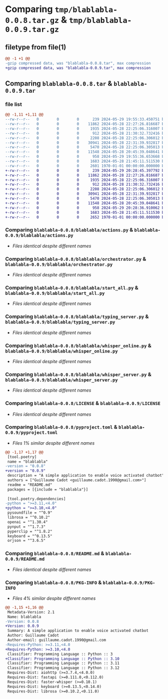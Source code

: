 # Comparing `tmp/blablabla-0.0.8.tar.gz` & `tmp/blablabla-0.0.9.tar.gz`

## filetype from file(1)

```diff
@@ -1 +1 @@
-gzip compressed data, was "blablabla-0.0.8.tar", max compression
+gzip compressed data, was "blablabla-0.0.9.tar", max compression
```

## Comparing `blablabla-0.0.8.tar` & `blablabla-0.0.9.tar`

### file list

```diff
@@ -1,11 +1,11 @@
--rw-r--r--   0        0        0      239 2024-05-29 19:55:33.450751 blablabla-0.0.8/blablabla/__init__.py
--rw-r--r--   0        0        0    11862 2024-05-28 22:27:26.816687 blablabla-0.0.8/blablabla/actions.py
--rw-r--r--   0        0        0     1935 2024-05-28 22:25:06.316007 blablabla-0.0.8/blablabla/orchestrator.py
--rw-r--r--   0        0        0      912 2024-05-28 21:30:32.732416 blablabla-0.0.8/blablabla/start_all.py
--rw-r--r--   0        0        0     2208 2024-05-28 22:25:06.306012 blablabla-0.0.8/blablabla/typing_server.py
--rw-r--r--   0        0        0    30941 2024-05-28 22:31:39.932817 blablabla-0.0.8/blablabla/whisper_online.py
--rw-r--r--   0        0        0     5470 2024-05-28 22:25:06.305013 blablabla-0.0.8/blablabla/whisper_server.py
--rw-r--r--   0        0        0    11548 2024-05-28 20:45:39.048641 blablabla-0.0.8/LICENSE
--rw-r--r--   0        0        0      958 2024-05-29 19:55:36.653668 blablabla-0.0.8/pyproject.toml
--rw-r--r--   0        0        0     1683 2024-05-28 21:45:11.511530 blablabla-0.0.8/README.md
--rw-r--r--   0        0        0     2601 1970-01-01 00:00:00.000000 blablabla-0.0.8/PKG-INFO
+-rw-r--r--   0        0        0      239 2024-05-29 20:28:45.397792 blablabla-0.0.9/blablabla/__init__.py
+-rw-r--r--   0        0        0    11862 2024-05-28 22:27:26.816687 blablabla-0.0.9/blablabla/actions.py
+-rw-r--r--   0        0        0     1935 2024-05-28 22:25:06.316007 blablabla-0.0.9/blablabla/orchestrator.py
+-rw-r--r--   0        0        0      912 2024-05-28 21:30:32.732416 blablabla-0.0.9/blablabla/start_all.py
+-rw-r--r--   0        0        0     2208 2024-05-28 22:25:06.306012 blablabla-0.0.9/blablabla/typing_server.py
+-rw-r--r--   0        0        0    30941 2024-05-28 22:31:39.932817 blablabla-0.0.9/blablabla/whisper_online.py
+-rw-r--r--   0        0        0     5470 2024-05-28 22:25:06.305013 blablabla-0.0.9/blablabla/whisper_server.py
+-rw-r--r--   0        0        0    11548 2024-05-28 20:45:39.048641 blablabla-0.0.9/LICENSE
+-rw-r--r--   0        0        0      958 2024-05-29 20:28:36.910062 blablabla-0.0.9/pyproject.toml
+-rw-r--r--   0        0        0     1683 2024-05-28 21:45:11.511530 blablabla-0.0.9/README.md
+-rw-r--r--   0        0        0     2652 1970-01-01 00:00:00.000000 blablabla-0.0.9/PKG-INFO
```

### Comparing `blablabla-0.0.8/blablabla/actions.py` & `blablabla-0.0.9/blablabla/actions.py`

 * *Files identical despite different names*

### Comparing `blablabla-0.0.8/blablabla/orchestrator.py` & `blablabla-0.0.9/blablabla/orchestrator.py`

 * *Files identical despite different names*

### Comparing `blablabla-0.0.8/blablabla/start_all.py` & `blablabla-0.0.9/blablabla/start_all.py`

 * *Files identical despite different names*

### Comparing `blablabla-0.0.8/blablabla/typing_server.py` & `blablabla-0.0.9/blablabla/typing_server.py`

 * *Files identical despite different names*

### Comparing `blablabla-0.0.8/blablabla/whisper_online.py` & `blablabla-0.0.9/blablabla/whisper_online.py`

 * *Files identical despite different names*

### Comparing `blablabla-0.0.8/blablabla/whisper_server.py` & `blablabla-0.0.9/blablabla/whisper_server.py`

 * *Files identical despite different names*

### Comparing `blablabla-0.0.8/LICENSE` & `blablabla-0.0.9/LICENSE`

 * *Files identical despite different names*

### Comparing `blablabla-0.0.8/pyproject.toml` & `blablabla-0.0.9/pyproject.toml`

 * *Files 1% similar despite different names*

```diff
@@ -1,17 +1,17 @@
 [tool.poetry]
 name = "blablabla"
-version = "0.0.8"
+version = "0.0.9"
 description = "A simple application to enable voice activated chatbot"
 authors = ["Guillaume Cadot <guillaume.cadot.1990@gmail.com>"]
 readme = "README.md"
 packages = [{include = "blablabla"}]
 
 [tool.poetry.dependencies]
-python = ">=3.11,<4.0"
+python = ">=3.10,<4.0"
 pysoundfile = "^0.9"
 librosa = "^0.10.2"
 openai = "^1.30.4"
 pynput = "^1.7.3"
 pyperclip = "^1.8.2"
 keyboard = "^0.13.5"
 orjson = "^3.6.5"
```

### Comparing `blablabla-0.0.8/README.md` & `blablabla-0.0.9/README.md`

 * *Files identical despite different names*

### Comparing `blablabla-0.0.8/PKG-INFO` & `blablabla-0.0.9/PKG-INFO`

 * *Files 4% similar despite different names*

```diff
@@ -1,15 +1,16 @@
 Metadata-Version: 2.1
 Name: blablabla
-Version: 0.0.8
+Version: 0.0.9
 Summary: A simple application to enable voice activated chatbot
 Author: Guillaume Cadot
 Author-email: guillaume.cadot.1990@gmail.com
-Requires-Python: >=3.11,<4.0
+Requires-Python: >=3.10,<4.0
 Classifier: Programming Language :: Python :: 3
+Classifier: Programming Language :: Python :: 3.10
 Classifier: Programming Language :: Python :: 3.11
 Classifier: Programming Language :: Python :: 3.12
 Requires-Dist: aiohttp (>=3.7.4,<4.0.0)
 Requires-Dist: fastapi (>=0.111.0,<0.112.0)
 Requires-Dist: faster-whisper (>=0.10.1)
 Requires-Dist: keyboard (>=0.13.5,<0.14.0)
 Requires-Dist: librosa (>=0.10.2,<0.11.0)
```

